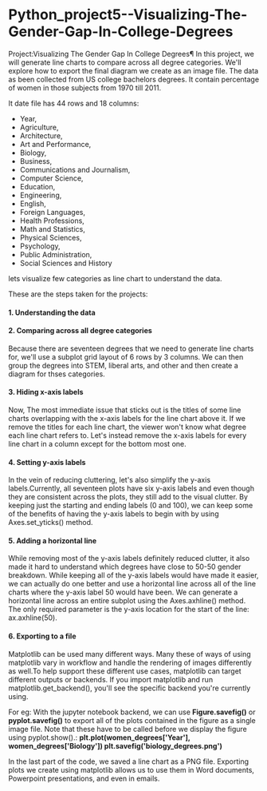 # Python_project5--Visualizing-The-Gender-Gap-In-College-Degrees
Project:Visualizing The Gender Gap In College Degrees¶ In this project, we will generate line charts to compare across all degree categories. We'll explore how to export the final diagram we create as an image file.
The data as been collected from US college bachelors degrees. It contain percentage of women in those subjects from 1970 till 2011.

It date file has 44 rows and 18 columns:

- Year,
- Agriculture,
- Architecture,
- Art and Performance,
- Biology,
- Business,
- Communications and Journalism,
- Computer Science,
- Education,
- Engineering,
- English,
- Foreign Languages,
- Health Professions,
- Math and Statistics,
- Physical Sciences,
- Psychology,
- Public Administration,
- Social Sciences and History

lets visualize few categories as line chart to understand the data.

These are the steps taken for the projects:
#### 1. Understanding the data
#### 2. Comparing across all degree categories
Because there are seventeen degrees that we need to generate line charts for, we'll use a subplot grid layout of 6 rows by 3 columns. We can then group the degrees into STEM, liberal arts, and other and then create a diagram for thses categories.
#### 3. Hiding x-axis labels
Now, The most immediate issue that sticks out is the titles of some line charts overlapping with the x-axis labels for the line chart above it. If we remove the titles for each line chart, the viewer won't know what degree each line chart refers to. Let's instead remove the x-axis labels for every line chart in a column except for the bottom most one.
#### 4. Setting y-axis labels
In the vein of reducing cluttering, let's also simplify the y-axis labels.Currently, all seventeen plots have six y-axis labels and even though they are consistent across the plots, they still add to the visual clutter. By keeping just the starting and ending labels (0 and 100), we can keep some of the benefits of having the y-axis labels to begin with by using Axes.set_yticks() method.
#### 5. Adding a horizontal line
While removing most of the y-axis labels definitely reduced clutter, it also made it hard to understand which degrees have close to 50-50 gender breakdown. While keeping all of the y-axis labels would have made it easier, we can actually do one better and use a horizontal line across all of the line charts where the y-axis label 50 would have been.
We can generate a horizontal line across an entire subplot using the Axes.axhline() method. The only required parameter is the y-axis location for the start of the line: ax.axhline(50).
#### 6. Exporting to a file
Matplotlib can be used many different ways. Many these of ways of using matplotlib vary in workflow and handle the rendering of images differently as well.To help support these different use cases, matplotlib can target different outputs or backends. If you import matplotlib and run matplotlib.get_backend(), you'll see the specific backend you're currently using.

For eg: With the jupyter notebook backend, we can use __Figure.savefig()__ or __pyplot.savefig()__ to export all of the plots contained in the figure as a single image file. Note that these have to be called before we display the figure using pyplot.show().:
__plt.plot(women_degrees['Year'], women_degrees['Biology'])
plt.savefig('biology_degrees.png')__

In the last part of the code, we saved a line chart as a PNG file. Exporting plots we create using matplotlib allows us to use them in Word documents, Powerpoint presentations, and even in emails.
